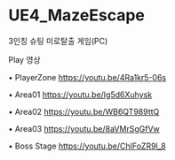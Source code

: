 # UE4_MazeEscape
3인칭 슈팅 미로탈출 게임(PC)

Play 영상

• PlayerZone https://youtu.be/4Ra1kr5-06s

• Area01 https://youtu.be/Ig5d6Xuhysk

• Area02 https://youtu.be/WB6QT989ttQ

• Area03 https://youtu.be/8aVMrSgGfVw

• Boss Stage https://youtu.be/ChIFoZR9l_8

